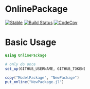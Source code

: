 # OnlinePackage

[![Stable](https://img.shields.io/badge/docs-stable-blue.svg)](https://bramtayl.github.io/OnlinePackage.jl/stable)
[![Build Status](https://travis-ci.org/bramtayl/OnlinePackage.jl.svg?branch=master)](https://travis-ci.org/bramtayl/OnlinePackage.jl)
[![CodeCov](https://codecov.io/gh/bramtayl/OnlinePackage.jl/branch/master/graph/badge.svg)](https://codecov.io/gh/bramtayl/OnlinePackage.jl)

# Basic Usage

```julia
using OnlinePackage

# only do once
set_up(GITHUB_USERNAME, GITHUB_TOKEN)

copy("ModelPackage", "NewPackage")
put_online("NewPackage.jl")
```
